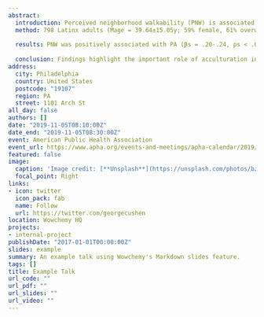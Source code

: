 ```yaml
---
abstract: 
  introduction: Perceived neighborhood walkability (PNW) is associated with increased physical activity (PA) and better health outcomes. Limited research has examined these associations among Latinx populations, with few considering the role of acculturation (i.e., acclimation to U.S. norms). This study examined the association between PNW and PA and how this association may vary by level of acculturation among a diverse, U.S. national sample of Latinx adults.
  method: 798 Latinx adults (Mage = 39.64±15.05y; 59% female, 61% overweight) completed an online survey through Qualtrics Panels and reported demographic information, generational status, PNW (Neighborhood Environment Walkability Scale-Abbreviated); acculturation, including Native/U.S. cultural identity and language use (The Abbreviated Multidimensional Acculturation Scale); and PA (Health Promoting Lifestyle Profile II). Five hierarchical linear regressions were conducted.
  
  results: PNW was positively associated with PA (βs = .20-.24, ps < .001). U.S. cultural identity was the only significant moderator (β = .11, p = .001). The strongest association was in Latinx adults with high U.S. cultural identity (β = .30, p < .001) compared to those with average (β = .21, p < .001) or low U.S. cultural identity (β = .12, p = .006).
  
  conclusion: Findings highlight the important role of acculturation in how Latinx adults interact with their neighborhood. U.S. cultural identity strengthened the association between PNW and PA, while it was strongest in Latinx with a stronger sense of U.S. culture. These findings offer value in targeting PNW in Latinx populations, regardless of their degree of acculturation to U.S. norms.
address:
  city: Philadelphia
  country: United States
  postcode: "19107"
  region: PA
  street: 1101 Arch St
all_day: false
authors: []
date: "2019-11-05T08:10:00Z"
date_end: "2019-11-05T08:30:00Z"
event: American Public Health Association
event_url: https://www.apha.org/events-and-meetings/apha-calendar/2019/apha-annual-meeting-and-expo
featured: false
image:
  caption: 'Image credit: [**Unsplash**](https://unsplash.com/photos/bzdhc5b3Bxs)'
  focal_point: Right
links:
- icon: twitter
  icon_pack: fab
  name: Follow
  url: https://twitter.com/georgecushen
location: Wowchemy HQ
projects:
- internal-project
publishDate: "2017-01-01T00:00:00Z"
slides: example
summary: An example talk using Wowchemy's Markdown slides feature.
tags: []
title: Example Talk
url_code: ""
url_pdf: ""
url_slides: ""
url_video: ""
---
```

  
  